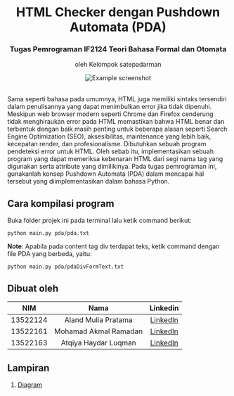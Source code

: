 <div align="center">
    <h1>HTML Checker dengan Pushdown Automata (PDA)</h1>
    <h3>Tugas Pemrograman IF2124 Teori Bahasa Formal dan Otomata</h3>
    <p>oleh Kelompok satepadarman</p>
    
![Example screenshot](./logokelompok.png)
    <br/>
    <br/>
</div>

Sama seperti bahasa pada umumnya, HTML juga memiliki sintaks tersendiri dalam penulisannya yang dapat menimbulkan error jika tidak dipenuhi. Meskipun web browser modern seperti Chrome dan Firefox cenderung tidak menghiraukan error pada HTML memastikan bahwa HTML benar dan terbentuk dengan baik masih penting untuk beberapa alasan seperti Search Engine Optimization (SEO), aksesibilitas, maintenance yang lebih baik, kecepatan render, dan profesionalisme. 
Dibutuhkan sebuah program pendeteksi error untuk HTML. Oleh sebab itu, implementasikan sebuah program yang dapat memeriksa kebenaran HTML dari segi nama tag yang digunakan serta attribute yang dimilikinya. Pada tugas pemrograman ini, gunakanlah konsep Pushdown Automata (PDA) dalam mencapai hal tersebut yang diimplementasikan dalam bahasa Python. 

## Cara kompilasi program

Buka folder projek ini pada terminal lalu ketik command berikut:
```shell
python main.py pda/pda.txt
```

**Note**: Apabila pada content tag div terdapat teks, ketik command dengan file PDA yang berbeda, yaitu:
```shell
python main.py pda/pdaDivFormText.txt
```

## Dibuat oleh
| NIM | Nama | Linkedin |
| :---: | :---: | :---: |
| 13522124 | Aland Mulia Pratama | [LinkedIn](https://www.linkedin.com/in/aland-m/) |
| 13522161 | Mohamad Akmal Ramadan | [LinkedIn](https://www.linkedin.com/in/akmalrmn/) |
| 13522163 | Atqiya Haydar Luqman | [LinkedIn](https://www.linkedin.com/in/atqiyahaydar/) |

## Lampiran
1. [Diagram](https://miro.com/app/board/uXjVNMb4uhY=/)
